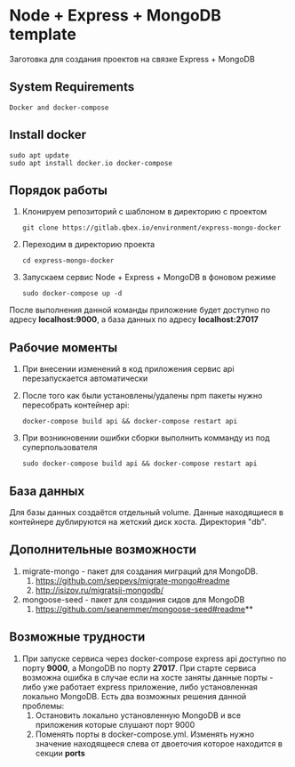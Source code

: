 # Node + Express + MongoDB template

Заготовка для создания проектов на связке Express + MongoDB

## System Requirements

    Docker and docker-compose
    
## Install docker

    sudo apt update
    sudo apt install docker.io docker-compose

## Порядок работы

1. Клонируем репозиторий с шаблоном в директорию с проектом

   ```git clone https://gitlab.qbex.io/environment/express-mongo-docker```

2. Переходим в директорию проекта
   
   ```cd express-mongo-docker```

4. Запускаем сервис Node + Express + MongoDB в фоновом режиме
   
   ```sudo docker-compose up -d```

После выполнения данной команды приложение будет доступно по адресу **localhost:9000**, а база данных по адресу **localhost:27017**

## Рабочие моменты

1. При внесении изменений в код приложения сервис api перезапускается автоматически
2. После того как были установлены/удалены npm пакеты нужно пересобрать контейнер api:
   
   ```docker-compose build api && docker-compose restart api```

3. При возникновении ошибки сборки выполнить комманду из под суперпользователя
    
    ```sudo docker-compose build api && docker-compose restart api```
    
## База данных

Для базы данных создаётся отдельный volume. Данные находящиеся в контейнере дублируются на жетский диск хоста. Директория "db".

## Дополнительные возможности

1. migrate-mongo - пакет для создания миграций для MongoDB. 
   1. https://github.com/seppevs/migrate-mongo#readme
   2. http://isizov.ru/migratsii-mongodb/
2. mongoose-seed - пакет для создания сидов для MongoDB
   1. https://github.com/seanemmer/mongoose-seed#readme**

## Возможные трудности

1. При запуске сервиса через docker-compose express api доступно по порту **9000**, а MongoDB по порту **27017**. При старте сервиса возможна ошибка в случае если на хосте заняты данные порты - либо уже работает express приложение, либо установленная локально MongoDB. Есть два возможных решения данной проблемы:
   1. Остановить локально установленную MongoDB и все приложения которые слушают порт 9000
   2. Поменять порты в docker-compose.yml. Изменять нужно значение находящееся слева от двоеточия которое находится в секции **ports**
   